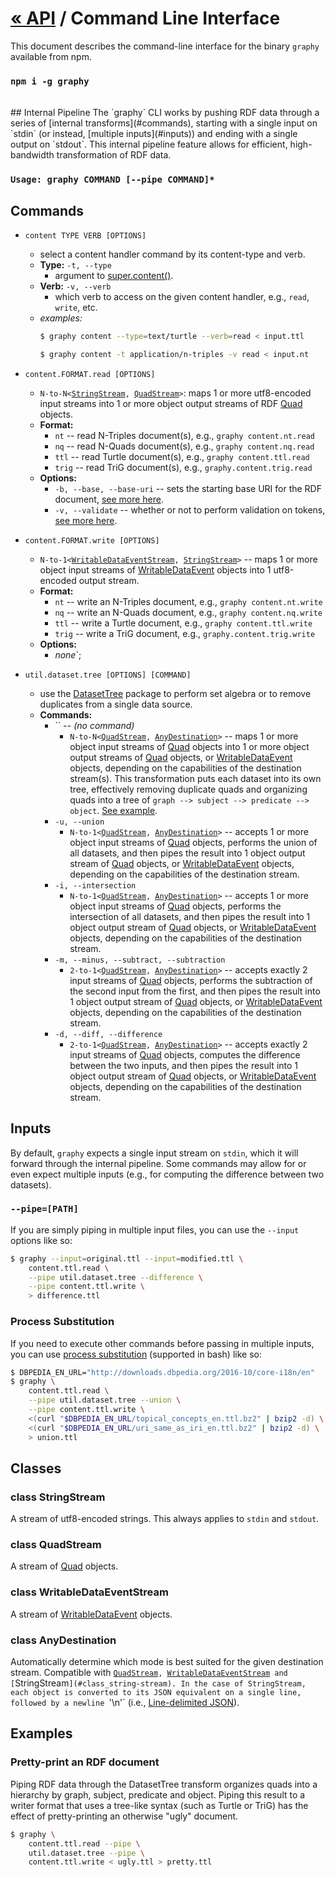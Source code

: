 

# [« API](api) / Command Line Interface
This document describes the command-line interface for the binary `graphy` available from npm.

### `npm i -g graphy`

<br />
## Internal Pipeline
The `graphy` CLI works by pushing RDF data through a series of [internal transforms](#commands), starting with a single input on `stdin` (or instead, [multiple inputs](#inputs)) and ending with a single output on `stdout`. This internal pipeline feature allows for efficient, high-bandwidth transformation of RDF data.


### `Usage: graphy COMMAND [--pipe COMMAND]*`


## Commands

 - `content TYPE VERB [OPTIONS]`
   - select a content handler command by its content-type and verb.
   - **Type:** `-t, --type`
     - argument to [super.content()](super#function_content).
   - **Verb:** `-v, --verb`
     - which verb to access on the given content handler, e.g., `read`, `write`, etc.
   - *examples:*
     ```bash
     $ graphy content --type=text/turtle --verb=read < input.ttl

     $ graphy content -t application/n-triples -v read < input.nt
     ```

 - `content.FORMAT.read [OPTIONS]`
   - `N-to-N<`[`StringStream`](#class_string-stream)`, `[`QuadStream`](#class_quad-stream)`>`: maps 1 or more utf8-encoded input streams into 1 or more object output streams of RDF [Quad](core.data.factory#class_quad) objects.
   - **Format:**
     - `nt` -- read N-Triples document(s), e.g., `graphy content.nt.read`
     - `nq` -- read N-Quads document(s), e.g., `graphy content.nq.read`
     - `ttl` -- read Turtle document(s), e.g., `graphy content.ttl.read`
     - `trig` -- read TriG document(s), e.g., `graphy.content.trig.read`
   - **Options:**
     - `-b, --base, --base-uri` -- sets the starting base URI for the RDF document, [see more here](content.textual#config_read-no-input).
     - `-v, --validate` -- whether or not to perform validation on tokens, [see more here](content.textual#config_read-no-input).

 - `content.FORMAT.write [OPTIONS]`
   - `N-to-1<`[`WritableDataEventStream`](#class_writable-data-event-stream)`, `[`StringStream`](#class_string-stream)`>` -- maps 1 or more object input streams of [WritableDataEvent](content.textual#interface_writable-data-event) objects into 1 utf8-encoded output stream.
   - **Format:**
     - `nt` -- write an N-Triples document, e.g., `graphy content.nt.write`
     - `nq` -- write an N-Quads document, e.g., `graphy content.nq.write`
     - `ttl` -- write a Turtle document, e.g., `graphy content.ttl.write`
     - `trig` -- write a TriG document, e.g., `graphy.content.trig.write`
   - **Options:**
     - _none_`;


 - `util.dataset.tree [OPTIONS] [COMMAND]`
   - use the [DatasetTree](util.dataset.tree) package to perform set algebra or to remove duplicates from a single data source.
   - **Commands:**
     - `` -- _(no command)_
       - `N-to-N<`[`QuadStream`](#class_quad-stream)`, `[`AnyDestination`](#class_any-destination)`>` -- maps 1 or more object input streams of [Quad](core.data.factory#class_quad) objects into 1 or more object output streams of [Quad](core.data.factory#class_quad) objects, or [WritableDataEvent](content.textual#interface_writable-data-event) objects, depending on the capabilities of the destination stream(s). This transformation puts each dataset into its own tree, effectively removing duplicate quads and organizing quads into a tree of `graph --> subject --> predicate --> object`. [See example](#example_reduce).
     - `-u, --union`
       - `N-to-1<`[`QuadStream`](#class_quad-stream)`, `[`AnyDestination`](#class_any-destination)`>` -- accepts 1 or more object input streams of [Quad](core.data.factory#class_quad) objects, performs the union of all datasets, and then pipes the result into 1 object output stream of [Quad](core.data.factory#class_quad) objects, or [WritableDataEvent](content.textual#interface_writable-data-event) objects, depending on the capabilities of the destination stream.
     - `-i, --intersection`
       - `N-to-1<`[`QuadStream`](#class_quad-stream)`, `[`AnyDestination`](#class_any-destination)`>` -- accepts 1 or more object input streams of [Quad](core.data.factory#class_quad) objects, performs the intersection of all datasets, and then pipes the result into 1 object output stream of [Quad](core.data.factory#class_quad) objects, or [WritableDataEvent](content.textual#interface_writable-data-event) objects, depending on the capabilities of the destination stream.
     - `-m, --minus, --subtract, --subtraction`
       - `2-to-1<`[`QuadStream`](#class_quad-stream)`, `[`AnyDestination`](#class_any-destination)`>` -- accepts exactly 2 input streams of [Quad](core.data.factory#class_quad) objects, performs the subtraction of the second input from the first, and then pipes the result into 1 object output stream of [Quad](core.data.factory#class_quad) objects, or [WritableDataEvent](content.textual#interface_writable-data-event) objects, depending on the capabilities of the destination stream.
     - `-d, --diff, --difference`
       - `2-to-1<`[`QuadStream`](#class_quad-stream)`, `[`AnyDestination`](#class_any-destination)`>` -- accepts exactly 2 input streams of [Quad](core.data.factory#class_quad) objects, computes the difference between the two inputs, and then pipes the result into 1 object output stream of [Quad](core.data.factory#class_quad) objects, or [WritableDataEvent](content.textual#interface_writable-data-event) objects, depending on the capabilities of the destination stream.

## Inputs
By default, `graphy` expects a single input stream on `stdin`, which it will forward through the internal pipeline. Some commands may allow for or even expect multiple inputs (e.g., for computing the difference between two datasets).

### `--pipe=[PATH]`
If you are simply piping in multiple input files, you can use the `--input` options like so:
```bash
$ graphy --input=original.ttl --input=modified.ttl \
	content.ttl.read \
	--pipe util.dataset.tree --difference \
	--pipe content.ttl.write \
	> difference.ttl
```

### Process Substitution
If you need to execute other commands before passing in multiple inputs, you can use [process substitution](http://www.tldp.org/LDP/abs/html/process-sub.html) (supported in bash) like so:
```bash
$ DBPEDIA_EN_URL="http://downloads.dbpedia.org/2016-10/core-i18n/en"
$ graphy \
	content.ttl.read \
	--pipe util.dataset.tree --union \
	--pipe content.ttl.write \
	<(curl "$DBPEDIA_EN_URL/topical_concepts_en.ttl.bz2" | bzip2 -d) \
	<(curl "$DBPEDIA_EN_URL/uri_same_as_iri_en.ttl.bz2" | bzip2 -d) \
	> union.ttl
```

<a name="classes" />

## Classes

<a name="class_string-stream" />

### class **StringStream**
A stream of utf8-encoded strings. This always applies to `stdin` and `stdout`.


<a name="class_quad-stream" />

### class **QuadStream**
A stream of [Quad](core.data.factory#class_quad) objects.


<a name="class_writable-data-event-stream" />

### class **WritableDataEventStream**
A stream of [WritableDataEvent](content.textual#interface_writable-data-event) objects.


<a name="class_any-destination" />

### class **AnyDestination**
Automatically determine which mode is best suited for the given destination stream. Compatible with [`QuadStream`](#class_quad-stream)`, `[`WritableDataEventStream`](#class_writable-data-event-stream)` and [`StringStream`](#class_string-stream). In the case of StringStream, each object is converted to its JSON equivalent on a single line, followed by a newline `'\n'` (i.e., [Line-delimited JSON](https://en.wikipedia.org/wiki/JSON_streaming#Line-delimited_JSON)). 


## Examples

<a name="example_reduce" />

### Pretty-print an RDF document
Piping RDF data through the DatasetTree transform organizes quads into a hierarchy by graph, subject, predicate and object. Piping this result to a writer format that uses a tree-like syntax (such as Turtle or TriG) has the effect of pretty-printing an otherwise "ugly" document.

```bash
$ graphy \
	content.ttl.read --pipe \
	util.dataset.tree --pipe \
	content.ttl.write < ugly.ttl > pretty.ttl
```
